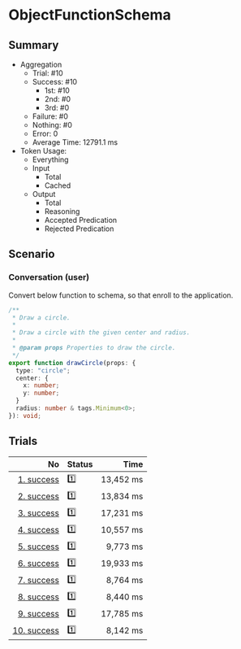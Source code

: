 # ObjectFunctionSchema
## Summary
  - Aggregation
    - Trial: #10
    - Success: #10
      - 1st: #10
      - 2nd: #0
      - 3rd: #0
    - Failure: #0
    - Nothing: #0
    - Error: 0
    - Average Time: 12791.1 ms
  - Token Usage:
    - Everything
    - Input
      - Total
      - Cached
    - Output
      - Total
      - Reasoning
      - Accepted Predication
      - Rejected Predication

## Scenario
### Conversation (user)
Convert below function to schema, so that enroll to the application.

```ts
/**
 * Draw a circle.
 *
 * Draw a circle with the given center and radius.
 *
 * @param props Properties to draw the circle.
 */
export function drawCircle(props: {
  type: "circle";
  center: {
    x: number;
    y: number;
  }
  radius: number & tags.Minimum<0>;
}): void;
```

## Trials
No | Status | Time
---:|:-------|------:
[1. success](./trials/1.success.json) | 1️⃣ | 13,452 ms
[2. success](./trials/2.success.json) | 1️⃣ | 13,834 ms
[3. success](./trials/3.success.json) | 1️⃣ | 17,231 ms
[4. success](./trials/4.success.json) | 1️⃣ | 10,557 ms
[5. success](./trials/5.success.json) | 1️⃣ | 9,773 ms
[6. success](./trials/6.success.json) | 1️⃣ | 19,933 ms
[7. success](./trials/7.success.json) | 1️⃣ | 8,764 ms
[8. success](./trials/8.success.json) | 1️⃣ | 8,440 ms
[9. success](./trials/9.success.json) | 1️⃣ | 17,785 ms
[10. success](./trials/10.success.json) | 1️⃣ | 8,142 ms